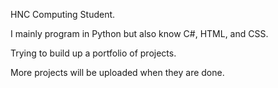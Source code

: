HNC Computing Student.

I mainly program in Python but also know C#, HTML, and CSS.

Trying to build up a portfolio of projects.

More projects will be uploaded when they are done.

<!---
A-J-Phillips/A-J-Phillips is a ✨ special ✨ repository because its `README.md` (this file) appears on your GitHub profile.
You can click the Preview link to take a look at your changes.
--->
